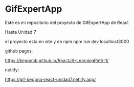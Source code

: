 # GifExpertApp

Este es mi repositorio del proyecto de GifExpertApp de React 

Hasta Unidad 7  

el proyecto esta en vite y en npm
npm run dev
localhost3000

github pages:

https://begomib.github.io/ReactJS-LearningPath-1/


netlify:

https://gif-begona-react-unidad7.netlify.app/
